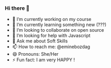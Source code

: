 ### Hi there 👋

- 🔭 I’m currently working on my course
- 🌱 I’m currently learning something new (???)
- 👯 I’m looking to collaborate on open source
- 🤔 I’m looking for help with Javascript
- 💬 Ask me about Soft Skills
- 📫 How to reach me: @eminebozdag
- 😄 Pronouns: She/Her
- ⚡ Fun fact: I am very HAPPY !

